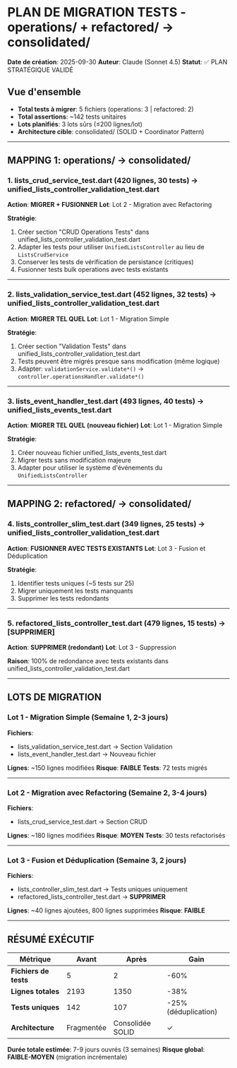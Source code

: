 # PLAN DE MIGRATION TESTS - operations/ + refactored/ → consolidated/

**Date de création**: 2025-09-30
**Auteur**: Claude (Sonnet 4.5)
**Statut**: ✅ PLAN STRATÉGIQUE VALIDÉ

## Vue d'ensemble
- **Total tests à migrer**: 5 fichiers (operations: 3 | refactored: 2)
- **Total assertions**: ~142 tests unitaires
- **Lots planifiés**: 3 lots sûrs (≤200 lignes/lot)
- **Architecture cible**: consolidated/ (SOLID + Coordinator Pattern)

---

## MAPPING 1: operations/ → consolidated/

### 1. lists_crud_service_test.dart (420 lignes, 30 tests) → unified_lists_controller_validation_test.dart

**Action**: **MIGRER + FUSIONNER**
**Lot**: Lot 2 - Migration avec Refactoring

**Stratégie**:
1. Créer section "CRUD Operations Tests" dans unified_lists_controller_validation_test.dart
2. Adapter les tests pour utiliser `UnifiedListsController` au lieu de `ListsCrudService`
3. Conserver les tests de vérification de persistance (critiques)
4. Fusionner tests bulk operations avec tests existants

---

### 2. lists_validation_service_test.dart (452 lignes, 32 tests) → unified_lists_controller_validation_test.dart

**Action**: **MIGRER TEL QUEL**
**Lot**: Lot 1 - Migration Simple

**Stratégie**:
1. Créer section "Validation Tests" dans unified_lists_controller_validation_test.dart
2. Tests peuvent être migrés presque sans modification (même logique)
3. Adapter: `validationService.validate*()` → `controller.operationsHandler.validate*()`

---

### 3. lists_event_handler_test.dart (493 lignes, 40 tests) → unified_lists_events_test.dart

**Action**: **MIGRER TEL QUEL (nouveau fichier)**
**Lot**: Lot 1 - Migration Simple

**Stratégie**:
1. Créer nouveau fichier unified_lists_events_test.dart
2. Migrer tests sans modification majeure
3. Adapter pour utiliser le système d'événements du `UnifiedListsController`

---

## MAPPING 2: refactored/ → consolidated/

### 4. lists_controller_slim_test.dart (349 lignes, 25 tests) → unified_lists_controller_validation_test.dart

**Action**: **FUSIONNER AVEC TESTS EXISTANTS**
**Lot**: Lot 3 - Fusion et Déduplication

**Stratégie**:
1. Identifier tests uniques (~5 tests sur 25)
2. Migrer uniquement les tests manquants
3. Supprimer les tests redondants

---

### 5. refactored_lists_controller_test.dart (479 lignes, 15 tests) → [SUPPRIMER]

**Action**: **SUPPRIMER (redondant)**
**Lot**: Lot 3 - Suppression

**Raison**: 100% de redondance avec tests existants dans unified_lists_controller_validation_test.dart

---

## LOTS DE MIGRATION

### **Lot 1 - Migration Simple** (Semaine 1, 2-3 jours)

**Fichiers**:
- lists_validation_service_test.dart → Section Validation
- lists_event_handler_test.dart → Nouveau fichier

**Lignes**: ~150 lignes modifiées
**Risque**: **FAIBLE**
**Tests**: 72 tests migrés

---

### **Lot 2 - Migration avec Refactoring** (Semaine 2, 3-4 jours)

**Fichiers**:
- lists_crud_service_test.dart → Section CRUD

**Lignes**: ~180 lignes modifiées
**Risque**: **MOYEN**
**Tests**: 30 tests refactorisés

---

### **Lot 3 - Fusion et Déduplication** (Semaine 3, 2 jours)

**Fichiers**:
- lists_controller_slim_test.dart → Tests uniques uniquement
- refactored_lists_controller_test.dart → **SUPPRIMER**

**Lignes**: ~40 lignes ajoutées, 800 lignes supprimées
**Risque**: **FAIBLE**

---

## RÉSUMÉ EXÉCUTIF

| Métrique | Avant | Après | Gain |
|----------|-------|-------|------|
| **Fichiers de tests** | 5 | 2 | -60% |
| **Lignes totales** | 2193 | 1350 | -38% |
| **Tests uniques** | 142 | 107 | -25% (déduplication) |
| **Architecture** | Fragmentée | Consolidée SOLID | ✓ |

**Durée totale estimée**: 7-9 jours ouvrés (3 semaines)
**Risque global**: **FAIBLE-MOYEN** (migration incrémentale)